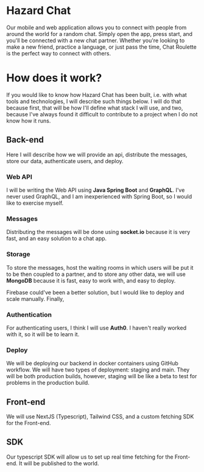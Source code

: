 # Hazard Chat

Our mobile and web application allows you to connect with people from around the world for a random chat. Simply open the app, press start, and you'll be connected with a new chat partner. Whether you're looking to make a new friend, practice a language, or just pass the time, Chat Roulette is the perfect way to connect with others.

# How does it work?

If you would like to know how Hazard Chat has been built, i.e. with what tools and technologies, I will describe such things below. I will do that because first, that will be how I'll define what stack I will use, and two, because I've always found it difficult to contribute to a project when I do not know how it runs.

## Back-end

Here I will describe how we will provide an api, distribute the messages, store our data, authenticate users, and deploy.

### Web API
I will be writing the Web API using **Java Spring Boot** and **GraphQL**. I've never used GraphQL, and I am inexperienced with Spring Boot, so I would like to exercise myself.

### Messages
Distributing the messages will be done using **socket.io** because it is very fast, and an easy solution to a chat app. 

### Storage
To store the messages, host the waiting rooms in which users will be put it to be then coupled to a partner, and to store any other data, we will use **MongoDB** because it is fast, easy to work with, and easy to deploy. 

Firebase could've been a better solution, but I would like to deploy and scale manually. Finally, 

### Authentication
For authenticating users, I think I will use **Auth0**. I haven't really worked with it, so it will be to learn it. 

### Deploy
We will be deploying our backend in docker containers using GitHub workflow. We will have two types of deployment: staging and main. They will be both production builds, however, staging will be like a beta to test for problems in the production build.

## Front-end

We will use NextJS (Typescript), Tailwind CSS, and a custom fetching SDK for the Front-end.

## SDK

Our typescript SDK will allow us to set up real time fetching for the Front-end. It will be published to the world.  

